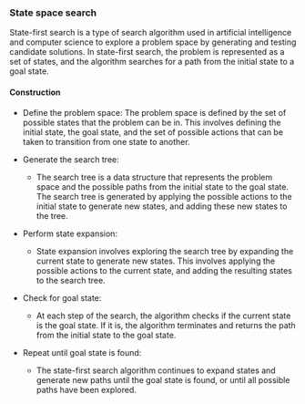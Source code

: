 ### State space search

State-first search is a type of search algorithm used in artificial intelligence and computer science to explore a problem space by generating and testing candidate solutions. In state-first search, the problem is represented as a set of states, and the algorithm searches for a path from the initial state to a goal state.


#### Construction
  - Define the problem space: 
     The problem space is defined by the set of possible states that the problem can be in. This involves defining the initial state, the goal state, and the set of possible actions that can be taken to transition from one state to another.

  - Generate the search tree: 
    - The search tree is a data structure that represents the problem space and the possible paths from the initial state to the goal state. The search tree is generated by applying the possible actions to the initial state to generate new states, and adding these new states to the tree.

  - Perform state expansion: 
     - State expansion involves exploring the search tree by expanding the current state to generate new states. This involves applying the possible actions to the current state, and adding the resulting states to the search tree.

  - Check for goal state: 
     - At each step of the search, the algorithm checks if the current state is the goal state. If it is, the algorithm terminates and returns the path from the initial state to the goal state.

  - Repeat until goal state is found: 
     - The state-first search algorithm continues to expand states and generate new paths until the goal state is found, or until all possible paths have been explored.
